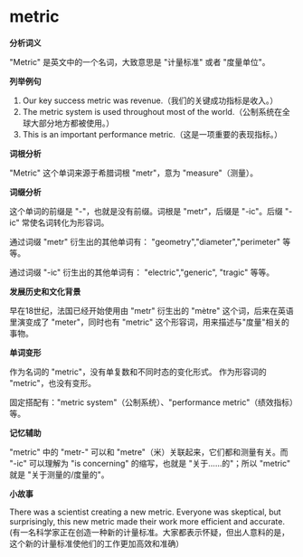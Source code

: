 # metric

**分析词义**

  

"Metric" 是英文中的一个名词，大致意思是 "计量标准" 或者 "度量单位"。

  

**列举例句**

  

1.  Our key success metric was revenue.（我们的关键成功指标是收入。）
2.  The metric system is used throughout most of the world.（公制系统在全球大部分地方都被使用。）
3.  This is an important performance metric.（这是一项重要的表现指标。）

  

**词根分析**

  

"Metric" 这个单词来源于希腊词根 "metr"，意为 "measure"（测量）。

  

**词缀分析**

  

这个单词的前缀是 "-"，也就是没有前缀。词根是 "metr"，后缀是 "-ic"。后缀 "-ic" 常使名词转化为形容词。

  

通过词缀 "metr" 衍生出的其他单词有： "geometry","diameter","perimeter" 等等。

  

通过词缀 "-ic" 衍生出的其他单词有： "electric","generic", "tragic" 等等。

  

**发展历史和文化背景**

  

早在18世纪，法国已经开始使用由 "metr" 衍生出的 "mètre" 这个词，后来在英语里演变成了 "meter"，同时也有 "metric" 这个形容词，用来描述与"度量"相关的事物。

  

**单词变形**

  

作为名词的 "metric"，没有单复数和不同时态的变化形式。 作为形容词的 "metric"，也没有变形。

  

固定搭配有："metric system"（公制系统）、"performance metric"（绩效指标）等。

  

**记忆辅助**

  

"metric" 中的 "metr-" 可以和 "metre"（米）关联起来，它们都和测量有关。而 "-ic" 可以理解为 "is concerning" 的缩写，也就是 "关于……的"；所以 "metric" 就是 "关于测量的/度量的"。

  

**小故事**

  

There was a scientist creating a new metric. Everyone was skeptical, but surprisingly, this new metric made their work more efficient and accurate. (有一名科学家正在创造一种新的计量标准。大家都表示怀疑，但出人意料的是，这个新的计量标准使他们的工作更加高效和准确）
